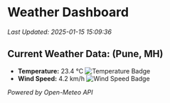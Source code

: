 
# Weather Dashboard

_Last Updated: 2025-01-15 15:09:36_

## Current Weather Data: (Pune, MH)
- **Temperature:** 23.4 °C ![Temperature Badge](https://img.shields.io/badge/Temperature-Medium%20Temp-green)
- **Wind Speed:** 4.2 km/h ![Wind Speed Badge](https://img.shields.io/badge/Wind%20Speed-Low%20Wind-blue)

*Powered by Open-Meteo API*
